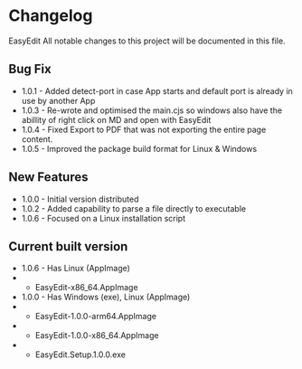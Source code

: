 # Changelog

EasyEdit All notable changes to this project will be documented in this file.

## Bug Fix
- 1.0.1 - Added detect-port in case App starts and default port is already in use by another App
- 1.0.3 - Re-wrote and optimised the main.cjs so windows also have the abillity of right click on MD and open with EasyEdit
- 1.0.4 - Fixed Export to PDF that was not exporting the entire page content.
- 1.0.5 - Improved the package build format for Linux & Windows

## New Features
- 1.0.0 - Initial version distributed
- 1.0.2 - Added capability to parse a file directly to executable
- 1.0.6 - Focused on a Linux installation script

## Current built version
- 1.0.6 - Has Linux (AppImage)
- - EasyEdit-x86_64.AppImage
- 1.0.0 - Has Windows (exe), Linux (AppImage)
- - EasyEdit-1.0.0-arm64.AppImage
- - EasyEdit-1.0.0-x86_64.AppImage
- - EasyEdit.Setup.1.0.0.exe
